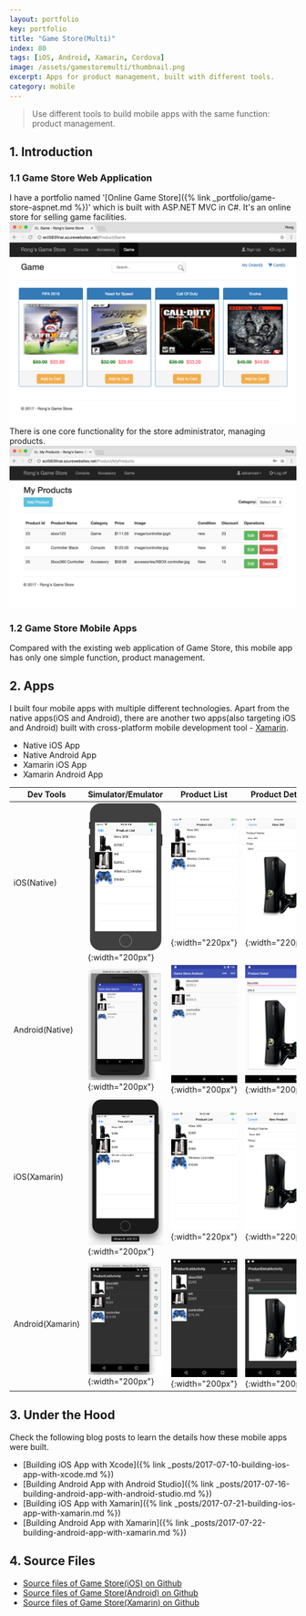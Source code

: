```yaml
---
layout: portfolio
key: portfolio
title: "Game Store(Multi)"
index: 80
tags: [iOS, Android, Xamarin, Cordova]
image: /assets/gamestoremulti/thumbnail.png
excerpt: Apps for product management, built with different tools.
category: mobile
---
```


> Use different tools to build mobile apps with the same function: product management.

## 1. Introduction
### 1.1 Game Store Web Application
I have a portfolio named '[Online Game Store]({% link _portfolio/game-store-aspnet.md %})' which is built with ASP.NET MVC in C#. It's an online store for selling game facilities.
![image](/assets/gamestoremulti/gamestore_web.png)  
There is one core functionality for the store administrator, managing products.
![image](/assets/gamestoremulti/gamestore_products.png)
### 1.2 Game Store Mobile Apps
Compared with the existing web application of Game Store, this mobile app has only one simple function, product management.

## 2. Apps
I built four mobile apps with multiple different technologies. Apart from the native apps(iOS and Android), there are another two apps(also targeting iOS and Android) built with cross-platform mobile development tool - [Xamarin](https://xamarin.com/).
* Native iOS App
* Native Android App
* Xamarin iOS App
* Xamarin Android App

| Dev Tools       | Simulator/Emulator | Product List | Product Detail | Product Deletion |
|-----------------|--------------------|--------------|----------------|------------------|
| iOS(Native)     | ![image](/assets/gamestoremulti/ios_native_simulator.png){:width="200px"} | ![image](/assets/gamestoremulti/ios_native_productlist.png){:width="220px"} | ![image](/assets/gamestoremulti/ios_native_productdetail.png){:width="220px"} | ![image](/assets/gamestoremulti/ios_native_productdeletion.png){:width="220px"} |
| Android(Native) | ![image](/assets/gamestoremulti/android_native_emulator.png){:width="200px"} | ![image](/assets/gamestoremulti/android_native_productlist.png){:width="200px"} | ![image](/assets/gamestoremulti/android_native_productdetail.png){:width="200px"} | ![image](/assets/gamestoremulti/android_native_productdeletion.png){:width="200px"} |
| iOS(Xamarin)    | ![image](/assets/gamestoremulti/ios_xamarin_simulator.png){:width="200px"} | ![image](/assets/gamestoremulti/ios_xamarin_productlist.png){:width="220px"} | ![image](/assets/gamestoremulti/ios_xamarin_productdetail.png){:width="220px"} | ![image](/assets/gamestoremulti/ios_xamarin_productdeletion.png){:width="220px"} |
| Android(Xamarin)| ![image](/assets/gamestoremulti/android_xamarin_emulator.png){:width="200px"} | ![image](/assets/gamestoremulti/android_xamarin_productlist.png){:width="200px"} | ![image](/assets/gamestoremulti/android_xamarin_productdetail.png){:width="200px"} | ![image](/assets/gamestoremulti/android_xamarin_productdeletion.png){:width="200px"} |

## 3. Under the Hood
Check the following blog posts to learn the details how these mobile apps were built.
* [Building iOS App with Xcode]({% link _posts/2017-07-10-building-ios-app-with-xcode.md %})
* [Building Android App with Android Studio]({% link _posts/2017-07-16-building-android-app-with-android-studio.md %})
* [Building iOS App with Xamarin]({% link _posts/2017-07-21-building-ios-app-with-xamarin.md %})
* [Building Android App with Xamarin]({% link _posts/2017-07-22-building-android-app-with-xamarin.md %})

## 4. Source Files
* [Source files of Game Store(iOS) on Github](https://github.com/jojozhuang/Tutorials/tree/master/GameStoreiOS)
* [Source files of Game Store(Android) on Github](https://github.com/jojozhuang/Tutorials/tree/master/GameStoreAndroid)
* [Source files of Game Store(Xamarin) on Github](https://github.com/jojozhuang/Tutorials/tree/master/GameStoreXamarin)
